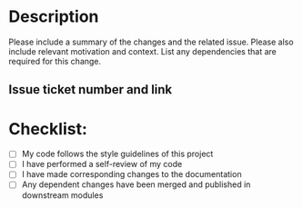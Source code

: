 # Description

Please include a summary of the changes and the related issue. Please also include relevant motivation and context. List any dependencies that are required for this change.

## Issue ticket number and link


# Checklist:

- [ ] My code follows the style guidelines of this project
- [ ] I have performed a self-review of my code
- [ ] I have made corresponding changes to the documentation
- [ ] Any dependent changes have been merged and published in downstream modules

